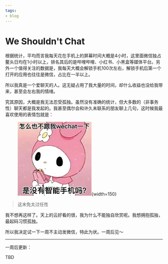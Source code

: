 ```yaml
---
tags:
- blog
---
```


# We Shouldn't Chat

根据统计，平均而言我每天花在手机上的屏幕时间大概是4小时，这里面微信独占鳌头日均在1小时以上，排名其后的是哔哩哔哩、小红书、小黑盒等媒体平台。另外一个值得关注的数据是，我每天大概会解锁手机100次左右，解锁手机后第一个打开的应用也往往是微信，占比在一半以上。

所以我真是一个爱聊天的人。这无疑占用了我大量的时间，却什么收益也没给我带来，甚至会左右我的情绪。

究其原因，大概是我无法忍受孤独。虽然没有准确的统计，但大多数的（非事务性）聊天都是我发起的。我甚至偶尔会和许久未联系的朋友聊上几句，这时候我最喜欢使用的表情包就是：

<figure markdown>

![](/Blog/2024/assets/2024-07-11-00-07-26.png){width=150}

</figure>

> 这未免太过任性

我不想再这样了。天上的云好看的很，我为什么不能独自欣赏呢。我想拥抱孤独，最起码习惯孤独。

所以我决定试一下一周不主动发微信，特此为状。一周后见～

<hr>

一周后更新：

TBD